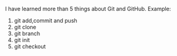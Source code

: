 I have learned more than 5 things about Git and GitHub.
Example:
1. git add,commit and push
2. git clone
3. git branch
4. git init
5. git checkout